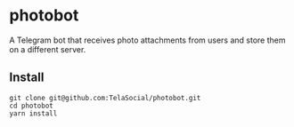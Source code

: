 # photobot
A Telegram bot that receives photo attachments from users and store them
on a different server.

## Install

```shell
git clone git@github.com:TelaSocial/photobot.git
cd photobot
yarn install
```

